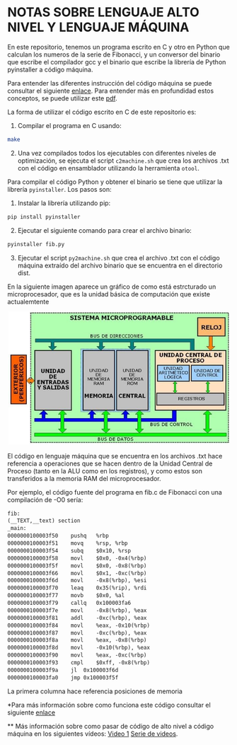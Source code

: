 # NOTAS SOBRE LENGUAJE ALTO NIVEL Y LENGUAJE MÁQUINA

En este repositorio, tenemos un programa escrito en C y otro en Python que calculan los numeros de la serie de Fibonacci, y un conversor del binario que escribe el compilador gcc y el binario que escribe la librería de Python pyinstaller a código máquina.

Para entender las diferentes instrucción del código máquina se puede consultar el siguiente [enlace](<https://www.geeksforgeeks.org/machine-instructions/>). Para entender más en profundidad estos conceptos, se puede utilizar este [pdf](./x64_cheatsheet.pdf).

La forma de utilizar el código escrito en C de este repositorio es:

1. Compilar el programa en C usando:

```sh
make
```

2. Una vez compilados todos los ejecutables con diferentes niveles de optimización, se ejecuta el script ```c2machine.sh``` que crea los archivos .txt con el código en ensamblador utilizando la herramienta ```otool```.



Para compilar el código Python y obtener el binario se tiene que utilizar la librería ```pyinstaller```. Los pasos son:

1. Instalar la librería utilizando pip:

```sh
pip install pyinstaller
```

2. Ejecutar el siguiente comando para crear el archivo binario:

```sh
pyinstaller fib.py
```

3. Ejecutar el script ```py2machine.sh``` que crea el archivo .txt con el código máquina extraído del archivo binario que se encuentra en el directorio dist.


En la siguiente imagen aparece un gráfico de como está estrcturado un microprocesador, que es la unidad básica de computación que existe actualemtente

<p align="center">
<img src=".images/q2.jpg" width=500px>
</p>

El código en lenguaje máquina que se encuentra en los archivos .txt hace referencia a operaciones que se hacen dentro de la Unidad Central de Proceso (tanto en la ALU como en los registros), y como estos son transferidos a la memoria RAM del microprocesador.

Por ejemplo, el código fuente del programa en fib.c de Fibonacci con una compilación de -O0 sería:

```txt
fib:
(__TEXT,__text) section
_main:
0000000100003f50	pushq	%rbp
0000000100003f51	movq	%rsp, %rbp
0000000100003f54	subq	$0x10, %rsp
0000000100003f58	movl	$0x0, -0x4(%rbp)
0000000100003f5f	movl	$0x0, -0x8(%rbp)
0000000100003f66	movl	$0x1, -0xc(%rbp)
0000000100003f6d	movl	-0x8(%rbp), %esi
0000000100003f70	leaq	0x35(%rip), %rdi
0000000100003f77	movb	$0x0, %al
0000000100003f79	callq	0x100003fa6
0000000100003f7e	movl	-0x8(%rbp), %eax
0000000100003f81	addl	-0xc(%rbp), %eax
0000000100003f84	movl	%eax, -0x10(%rbp)
0000000100003f87	movl	-0xc(%rbp), %eax
0000000100003f8a	movl	%eax, -0x8(%rbp)
0000000100003f8d	movl	-0x10(%rbp), %eax
0000000100003f90	movl	%eax, -0xc(%rbp)
0000000100003f93	cmpl	$0xff, -0x8(%rbp)
0000000100003f9a	jl	0x100003f6d
0000000100003fa0	jmp	0x100003f5f
```

La primera columna hace referencia posiciones de memoria


*Para más información sobre como funciona este código consultar el siguiente [enlace](<https://www.youtube.com/watch?v=yOyaJXpAYZQ&list=LL&index=3&t=358s>)

** Más información sobre como pasar de código de alto nivel a código máquina en los siguientes vídeos: [Video 1](<https://www.youtube.com/watch?v=QXjU9qTsYCc&list=LL&index=2>) [Serie de videos](<https://www.youtube.com/playlist?list=PL8dPuuaLjXtNlUrzyH5r6jN9ulIgZBpdo>).
